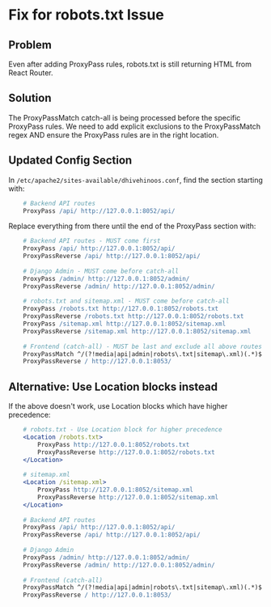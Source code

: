 # Fix for robots.txt Issue

## Problem
Even after adding ProxyPass rules, robots.txt is still returning HTML from React Router.

## Solution
The ProxyPassMatch catch-all is being processed before the specific ProxyPass rules. We need to add explicit exclusions to the ProxyPassMatch regex AND ensure the ProxyPass rules are in the right location.

## Updated Config Section

In `/etc/apache2/sites-available/dhivehinoos.conf`, find the section starting with:

```apache
    # Backend API routes
    ProxyPass /api/ http://127.0.0.1:8052/api/
```

Replace everything from there until the end of the ProxyPass section with:

```apache
    # Backend API routes - MUST come first
    ProxyPass /api/ http://127.0.0.1:8052/api/
    ProxyPassReverse /api/ http://127.0.0.1:8052/api/
    
    # Django Admin - MUST come before catch-all
    ProxyPass /admin/ http://127.0.0.1:8052/admin/
    ProxyPassReverse /admin/ http://127.0.0.1:8052/admin/
    
    # robots.txt and sitemap.xml - MUST come before catch-all
    ProxyPass /robots.txt http://127.0.0.1:8052/robots.txt
    ProxyPassReverse /robots.txt http://127.0.0.1:8052/robots.txt
    ProxyPass /sitemap.xml http://127.0.0.1:8052/sitemap.xml
    ProxyPassReverse /sitemap.xml http://127.0.0.1:8052/sitemap.xml
    
    # Frontend (catch-all) - MUST be last and exclude all above routes
    ProxyPassMatch ^/(?!media|api|admin|robots\.txt|sitemap\.xml)(.*)$ http://127.0.0.1:8053/$1
    ProxyPassReverse / http://127.0.0.1:8053/
```

## Alternative: Use Location blocks instead

If the above doesn't work, use Location blocks which have higher precedence:

```apache
    # robots.txt - Use Location block for higher precedence
    <Location /robots.txt>
        ProxyPass http://127.0.0.1:8052/robots.txt
        ProxyPassReverse http://127.0.0.1:8052/robots.txt
    </Location>
    
    # sitemap.xml
    <Location /sitemap.xml>
        ProxyPass http://127.0.0.1:8052/sitemap.xml
        ProxyPassReverse http://127.0.0.1:8052/sitemap.xml
    </Location>
    
    # Backend API routes
    ProxyPass /api/ http://127.0.0.1:8052/api/
    ProxyPassReverse /api/ http://127.0.0.1:8052/api/
    
    # Django Admin
    ProxyPass /admin/ http://127.0.0.1:8052/admin/
    ProxyPassReverse /admin/ http://127.0.0.1:8052/admin/
    
    # Frontend (catch-all)
    ProxyPassMatch ^/(?!media|api|admin|robots\.txt|sitemap\.xml)(.*)$ http://127.0.0.1:8053/$1
    ProxyPassReverse / http://127.0.0.1:8053/
```

